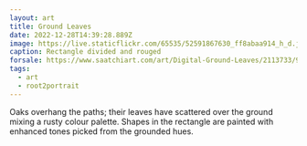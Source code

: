 ```yaml
---
layout: art
title: Ground Leaves
date: 2022-12-28T14:39:28.889Z
image: https://live.staticflickr.com/65535/52591867630_ff8abaa914_h_d.jpg
caption: Rectangle divided and rouged
forsale: https://www.saatchiart.com/art/Digital-Ground-Leaves/2113733/9987767/view
tags:
  - art
  - root2portrait
---
```

Oaks overhang the paths; their leaves have scattered over the ground mixing a rusty colour palette. Shapes in the rectangle are painted with enhanced tones picked from the grounded hues.